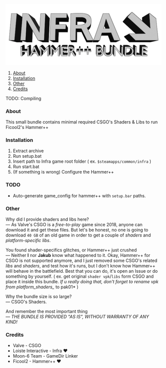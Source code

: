 ![INFRA: Hammer++ Bundle](./.markdown/h++bundle.png)

1. [About](#About)
2. [Installation](#Installation)
3. [Other](#Other)
4. [Credits](#Credits)

TODO: Compiling

### About
This small bundle contains minimal required CSGO's Shaders & Libs to run Ficool2's Hammer++

### Installation
1. Extract archive
2. Run setup.bat
3. Insert path to Infra game root folder ( ex. `$steamapps/common/infra` )
4. Run start.bat
5. (If something is wrong) Configure the Hammer++

### TODO
* Auto-generate game_config for hammer++ with `setup.bar` paths. 

### Other
Why did I provide shaders and libs here?\
— As Valve's CSGO is a *free-to-play* game since 2018, anyone can download it and get these files.
But let's be honest, no one is going to download `40 GB` of an old game in order to get a couple of
*shaders* and *platform-specific libs*.

You found shader-specifics glitches, or Hammer++ just crushed\
— Neither **I** nor **Jakub** know what happened to it. Okay, Hammer++ for CSGO is not supported
anymore, and I just removed some CSGO's related *libs* and *shaders*, and test how it's runs, but
I don't know how Hammer++ will behave in the battlefield. Best that you can do, it's open an Issue
or do something by yourself. ( ex. get original `shader vpk`/`libs` form CSGO and place it inside
this bundle. *If u really doing that, don't forget to rename vpk from platform_shaders_* to pak01* )

Why the bundle size is so large?\
— CSGO's Shaders.

And remember the most important thing\
— *THE BUNDLE IS PROVIDED "AS IS", WITHOUT WARRANTY OF ANY KIND!*

### Credits
- Valve - CSGO
- Loiste Interactive - Infra ❤
- Moon-6 Team - GameDir Linker
- Ficool2 - Hammer++ ❤
